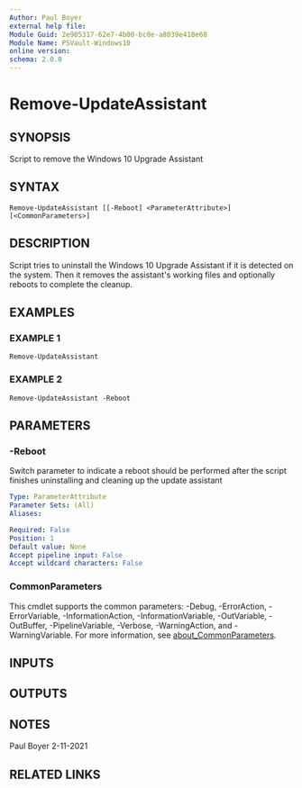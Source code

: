 ```yaml
---
Author: Paul Boyer
external help file:
Module Guid: 2e905317-62e7-4b00-bc0e-a8039e418e68
Module Name: PSVault-Windows10
online version:
schema: 2.0.0
---
```


# Remove-UpdateAssistant

## SYNOPSIS
Script to remove the Windows 10 Upgrade Assistant

## SYNTAX

```
Remove-UpdateAssistant [[-Reboot] <ParameterAttribute>] [<CommonParameters>]
```

## DESCRIPTION
Script tries to uninstall the Windows 10 Upgrade Assistant if it is detected on the system.
Then it removes the assistant's working files and optionally reboots to
complete the cleanup.

## EXAMPLES

### EXAMPLE 1
```
Remove-UpdateAssistant
```

### EXAMPLE 2
```
Remove-UpdateAssistant -Reboot
```

## PARAMETERS

### -Reboot
Switch parameter to indicate a reboot should be performed after the script finishes uninstalling and cleaning up the update assistant

```yaml
Type: ParameterAttribute
Parameter Sets: (All)
Aliases:

Required: False
Position: 1
Default value: None
Accept pipeline input: False
Accept wildcard characters: False
```

### CommonParameters
This cmdlet supports the common parameters: -Debug, -ErrorAction, -ErrorVariable, -InformationAction, -InformationVariable, -OutVariable, -OutBuffer, -PipelineVariable, -Verbose, -WarningAction, and -WarningVariable. For more information, see [about_CommonParameters](http://go.microsoft.com/fwlink/?LinkID=113216).

## INPUTS

## OUTPUTS

## NOTES
Paul Boyer 2-11-2021

## RELATED LINKS
